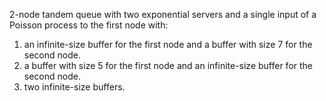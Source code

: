  2-node tandem queue with two exponential servers and a single input of a Poisson process to the first node with:

  1. an infinite-size buffer for the first node and a buffer with size 7 for the second node.
  2. a buffer with size 5 for the first node and an infinite-size buffer for the second node.
  3. two infinite-size buffers.
